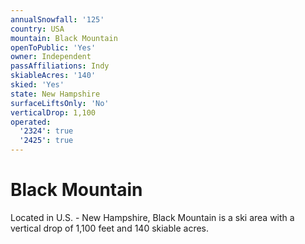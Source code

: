 ```yaml
---
annualSnowfall: '125'
country: USA
mountain: Black Mountain
openToPublic: 'Yes'
owner: Independent
passAffiliations: Indy
skiableAcres: '140'
skied: 'Yes'
state: New Hampshire
surfaceLiftsOnly: 'No'
verticalDrop: 1,100
operated:
  '2324': true
  '2425': true
---
```



# Black Mountain

Located in U.S. - New Hampshire, Black Mountain is a ski area with a vertical drop of 1,100 feet and 140 skiable acres.

